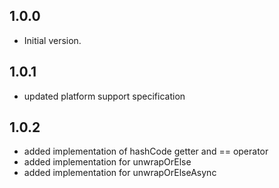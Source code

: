 ## 1.0.0

- Initial version.

## 1.0.1

- updated platform support specification

## 1.0.2

- added implementation of hashCode getter and == operator
- added implementation for unwrapOrElse 
- added implementation for unwrapOrElseAsync
